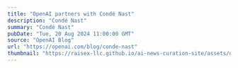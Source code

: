 ```yaml
---
title: "OpenAI partners with Condé Nast"
description: "Condé Nast"
summary: "Condé Nast"
pubDate: "Tue, 20 Aug 2024 11:00:00 GMT"
source: "OpenAI Blog"
url: "https://openai.com/blog/conde-nast"
thumbnail: "https://raisex-llc.github.io/ai-news-curation-site/assets/openai_logo.png"
---
```


